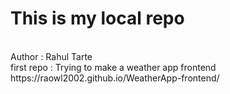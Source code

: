 # This is my local repo
<br>
Author : Rahul Tarte
<br>
first repo : Trying to make a weather app frontend
 https://raowl2002.github.io/WeatherApp-frontend/
